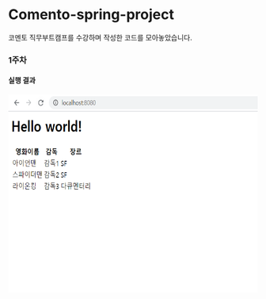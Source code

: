 # Comento-spring-project
코멘토 직무부트캠프를 수강하며 작성한 코드를 모아놓았습니다.

### 1주차

#### 실행 결과
<img src="img/1주차/결과.png" height="400px" alt="week1_result"></img><br/>
